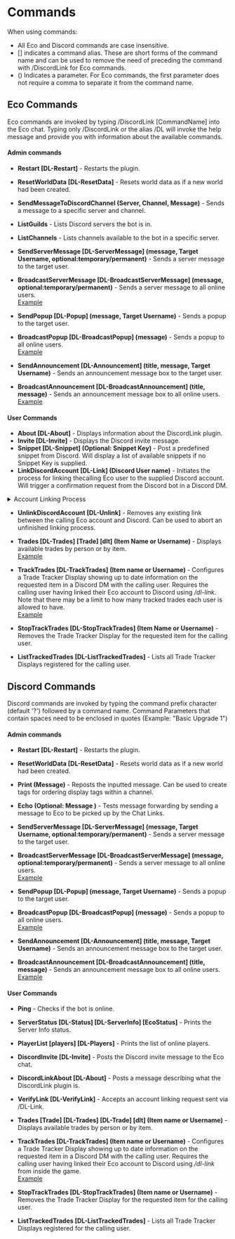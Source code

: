 # Commands
When using commands:
- All Eco and Discord commands are case insensitive.
- [] indicates a command alias.
These are short forms of the command name and can be used to remove the need of preceding the command with /DiscordLink for Eco commands.
- () Indicates a parameter.
For Eco commands, the first parameter does not require a comma to separate it from the command name.

## Eco Commands
Eco commands are invoked by typing /DiscordLink [CommandName] into the Eco chat.
Typing only /DiscordLink or the alias /DL will invoke the help message and provide you with information about the available commands.

#### Admin commands
* <b>Restart [DL-Restart]</b> - Restarts the plugin.
* <b>ResetWorldData [DL-ResetData]</b> - Resets world data as if a new world had been created.
* <b>SendMessageToDiscordChannel (Server, Channel, Message)</b> - Sends a message to a specific server and channel.
* <b>ListGuilds</b> - Lists Discord servers the bot is in.
* <b>ListChannels</b> - Lists channels available to the bot in a specific server.
* <b>SendServerMessage [DL-ServerMessage] (message, Target Username, optional:temporary/permanent)</b> - Sends a server message to the target user.
* <b>BroadcastServerMessage [DL-BroadcastServerMessage] (message, optional:temporary/permanent)</b> - Sends a server message to all online users.  
[Example](https://github.com/Eco-DiscordLink/EcoDiscordPlugin/blob/develop/images/features/commands/servermessage.png?raw=true)

* <b>SendPopup [DL-Popup] (message, Target Username)</b> - Sends a popup to the target user.  
* <b>BroadcastPopup [DL-BroadcastPopup] (message)</b> - Sends a popup to all online users.  
[Example](https://github.com/Eco-DiscordLink/EcoDiscordPlugin/blob/develop/images/features/commands/popupmessage.png)

* <b>SendAnnouncement [DL-Announcement] (title, message, Target Username)</b> - Sends an announcement message box to the target user.
* <b>BroadcastAnnouncement [DL-BroadcastAnnouncement] (title, message)</b> - Sends an announcement message box to all online users.  
[Example](https://github.com/Eco-DiscordLink/EcoDiscordPlugin/blob/develop/images/features/commands/announcementmessage.png?raw=true)

#### User Commands
* <b>About [DL-About]</b> - Displays information about the DiscordLink plugin.
* <b>Invite [DL-Invite]</b> - Displays the Discord invite message.
* <b>Snippet [DL-Snippet] (Optional: Snippet Key)</b> - Post a predefined snippet from Discord. Will display a list of available snippets if no Snippet Key is supplied.
* <b>LinkDiscordAccount [DL-Link] (Discord User name)</b> - Initiates the process for linking thecalling Eco user to the supplied Discord account. Will trigger a confirmation request from the Discord bot in a Discord DM.
<details>
  <summary>Account Linking Process</summary>
  1. Run _dl-Link_ command from Eco and receive the verification message from the bot.  
  2. Run _dl-VerifyLink_ command as a response to the verification message.  
  ![Account Linking Verification](https://github.com/Eco-DiscordLink/EcoDiscordPlugin/blob/develop/images/features/commands/accountverification.png?raw=true)
  
</details>

* <b>UnlinkDiscordAccount [DL-Unlink]</b> - Removes any existing link between the calling Eco account and Discord. Can be used to abort an unfinished linking process.
* <b>Trades [DL-Trades] [Trade] [dlt] (Item Name or Username)</b> - Displays available trades by person or by item.  
[Example](https://github.com/Eco-DiscordLink/EcoDiscordPlugin/blob/develop/images/features/commands/ecotrades.png?raw=true)

* <b>TrackTrades [DL-TrackTrades] (Item name or Username)</b> - Configures a Trade Tracker Display showing up to date information on the requested item in a Discord DM with the calling user. Requires the calling user having linked their Eco account to Discord using _/dl-link_. Note that there may be a limit to how many tracked trades each user is allowed to have.  
[Example](https://github.com/Eco-DiscordLink/EcoDiscordPlugin/blob/develop/images/features/commands/discordtrades.png?raw=true)

* <b>StopTrackTrades [DL-StopTrackTrades] (Item Name or Username)</b> - Removes the Trade Tracker Display for the requested item for the calling user.
* <b>ListTrackedTrades [DL-ListTrackedTrades]</b> - Lists all Trade Tracker Displays registered for the calling user.

## Discord Commands
Discord commands are invoked by typing the command prefix character (default '?') followed by a command name.
Command Parameters that contain spaces need to be enclosed in quotes (Example: "Basic Upgrade 1")

#### Admin commands
* <b>Restart [DL-Restart]</b> - Restarts the plugin.
* <b>ResetWorldData [DL-ResetData]</b> - Resets world data as if a new world had been created.
* <b>Print (Message)</b> - Reposts the inputted message. Can be used to create tags for ordering display tags within a channel.
* <b>Echo (Optional: Message )</b> - Tests message forwarding by sending a message to Eco to be picked up by the Chat Links.
* <b>SendServerMessage [DL-ServerMessage] (message, Target Username, optional:temporary/permanent)</b> - Sends a server message to the target user.
* <b>BroadcastServerMessage [DL-BroadcastServerMessage] (message, optional:temporary/permanent)</b> - Sends a server message to all online users.  
[Example](https://github.com/Eco-DiscordLink/EcoDiscordPlugin/blob/develop/images/features/commands/servermessage.png?raw=true)

* <b>SendPopup [DL-Popup] (message, Target Username)</b> - Sends a popup to the target user.
* <b>BroadcastPopup [DL-BroadcastPopup] (message)</b> - Sends a popup to all online users.  
[Example](https://github.com/Eco-DiscordLink/EcoDiscordPlugin/blob/develop/images/features/commands/popupmessage.png)

* <b>SendAnnouncement [DL-Announcement] (title, message, Target Username)</b> - Sends an announcement message box to the target user.
* <b>BroadcastAnnouncement [DL-BroadcastAnnouncement] (title, message)</b> - Sends an announcement message box to all online users.  
[Example](https://github.com/Eco-DiscordLink/EcoDiscordPlugin/blob/develop/images/features/commands/announcementmessage.png?raw=true)

#### User Commands
* <b>Ping</b> - Checks if the bot is online.
* <b>ServerStatus [DL-Status] [DL-ServerInfo] [EcoStatus]</b> - Prints the Server Info status.
* <b>PlayerList [players] [DL-Players]</b> - Prints the list of online players.
* <b>DiscordInvite [DL-Invite]</b> - Posts the Discord invite message to the Eco chat.
* <b>DiscordLinkAbout [DL-About]</b> - Posts a message describing what the DiscordLink plugin is.
* <b>VerifyLink [DL-VerifyLink]</b> - Accepts an account linking request sent via /DL-Link.
* <b>Trades [Trade] [DL-Trades] [DL-Trade] [dlt] (Item name or Username)</b> - Displays available trades by person or by item.
* <b>TrackTrades [DL-TrackTrades] (Item name or Username)</b> - Configures a Trade Tracker Display showing up to date information on the requested item in a Discord DM with the calling user. Requires the calling user having linked their Eco account to Discord using _/dl-link_ from inside the game.  
[Example](https://github.com/Eco-DiscordLink/EcoDiscordPlugin/blob/develop/images/features/commands/discordtrades.png?raw=true)

* <b>StopTrackTrades [DL-StopTrackTrades] (Item name or Username)</b> - Removes the Trade Tracker Display for the requested item for the calling user.
* <b>ListTrackedTrades [DL-ListTrackedTrades]</b> - Lists all Trade Tracker Displays registered for the calling user.
